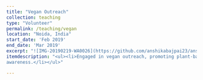 ```yaml
---
title: "Vegan Outreach"
collection: teaching
type: "Volunteer"
permalink: /teaching/vegan
location: "Noida, India"
start_date: 'Feb 2019'
end_date: 'Mar 2019'
excerpt: "![IMG-20190219-WA0026](https://github.com/anshikabajpai23/anshikabajpai23.github.io/assets/40437600/591f7304-826d-4b93-94c3-e02370182b8e)"
itemdescription: "<ul><li>Engaged in vegan outreach, promoting plant-based living and animal welfare. Collaborated on events and campaigns to raise
awareness.</li></ul>"

---
```




